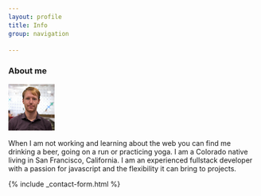 ```yaml
---
layout: profile
title: Info
group: navigation

---
```


### About me

<img src="/assets/img/about/profile.png" alt="Profile image of Steven" class=" img-left img-rounded">

When I am not working and learning about the web you can find me drinking a beer, going on a run or practicing yoga. I am a Colorado native living in San Francisco, California. I am an experienced fullstack developer with a passion for javascript and the flexibility it can bring to projects.

{% include _contact-form.html %}
